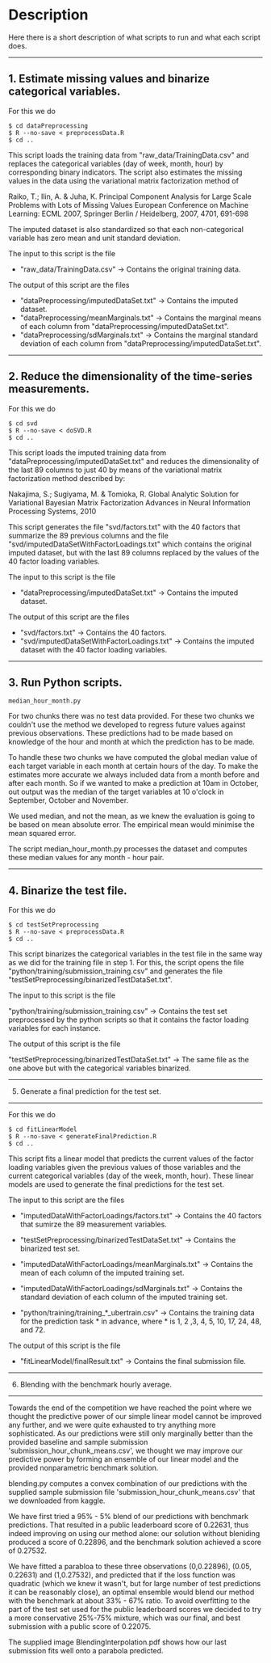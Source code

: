 # Description

Here there is a short description of what scripts to run and what each script does.

-------------------------------------------------------------
## 1. Estimate missing values and binarize categorical variables.

For this we do

    $ cd dataPreprocessing
    $ R --no-save < preprocessData.R
    $ cd ..

This script loads the training data from "raw_data/TrainingData.csv" and replaces
the categorical variables (day of week, month, hour) by corresponding binary indicators.
The script also estimates the missing values in the data using the variational matrix
factorization method of 

Raiko, T.; Ilin, A. & Juha, K. 
Principal Component Analysis for Large Scale Problems with Lots of Missing Values 
European Conference on Machine Learning: ECML 2007, Springer Berlin / Heidelberg, 2007, 4701, 691-698

The imputed dataset is also standardized so that each non-categorical variable
has zero mean and unit standard deviation.

The input to this script is the file 

 * "raw_data/TrainingData.csv"		->	Contains the original training data.

The output of this script are the files

 * "dataPreprocessing/imputedDataSet.txt"	->	Contains the imputed dataset.
 * "dataPreprocessing/meanMarginals.txt"	-> 	Contains the marginal means of each column from "dataPreprocessing/imputedDataSet.txt".
 * "dataPreprocessing/sdMarginals.txt"	-> 	Contains the marginal standard deviation of each column from "dataPreprocessing/imputedDataSet.txt".

-------------------------------------------------------------
## 2. Reduce the dimensionality of the time-series measurements.

For this we do

    $ cd svd
    $ R --no-save < doSVD.R
    $ cd ..

This script loads the imputed training data from "dataPreprocessing/imputedDataSet.txt" and reduces
the dimensionality of the last 89 columns to just 40 by means of the variational matrix factorization
method described by:

Nakajima, S.; Sugiyama, M. & Tomioka, R.
Global Analytic Solution for Variational Bayesian Matrix Factorization
Advances in Neural Information Processing Systems, 2010

This script generates the file "svd/factors.txt" with the 40 factors that summarize the 89 previous
columns and the file "svd/imputedDataSetWithFactorLoadings.txt" which contains the original imputed
dataset, but with the last 89 columns replaced by the values of the 40 factor loading variables.

The input to this script is the file

 * "dataPreprocessing/imputedDataSet.txt"		->	Contains the imputed dataset.

The output of this script are the files

 * "svd/factors.txt"				->	Contains the 40 factors.
 * "svd/imputedDataSetWithFactorLoadings.txt"	->	Contains the imputed dataset with the 40 factor loading variables.

----------------------
## 3. Run Python scripts.

    median_hour_month.py

For two chunks there was no test data provided. For these two chunks we couldn't use the method we developed to regress future values against previous observations. These predictions had to be made based on knowledge of the hour and month at which the prediction has to be made.

To handle these two chunks we have computed the global median value of each target variable in each month at certain hours of the day. To make the estimates more accurate we always included data from a month before and after each month. So if we wanted to make a prediction at 10am in October, out output was the median of the target variables at 10 o'clock in September, October and November.

We used median, and not the mean, as we knew the evaluation is going to be based on mean absolute error. The empirical mean would minimise the mean squared error.

The script median_hour_month.py processes the dataset and computes these median values for any month - hour pair.

--------------------------
## 4. Binarize the test file.

For this we do

    $ cd testSetPreprocessing
    $ R --no-save < preprocessData.R
    $ cd ..

This script binarizes the categorical variables in the test file in the same way as we did for the
training file in step 1. For this, the script opens the file "python/training/submission_training.csv" and
generates the file "testSetPreprocessing/binarizedTestDataSet.txt".

The input to this script is the file

"python/training/submission_training.csv"	->	Contains the test set preprocessed by the python scripts so
							that it contains the factor loading variables for each instance.

The output of this script is the file

"testSetPreprocessing/binarizedTestDataSet.txt"	->	The same file as the one above but with the categorical variables binarized.

------------------------------------------------
5. Generate a final prediction for the test set.
------------------------------------------------

For this we do

    $ cd fitLinearModel
    $ R --no-save < generateFinalPrediction.R
    $ cd ..

This script fits a linear model that predicts the current values of the factor loading variables given
the previous values of those variables and the current categorical variables
(day of the week, month, hour). These linear models are used to generate the
final predictions for the test set.

The input to this script are the files

 * "imputedDataWithFactorLoadings/factors.txt"		-> 	Contains the 40 factors that sumirze the 89 measurement variables.
 * "testSetPreprocessing/binarizedTestDataSet.txt"		->	Contains the binarized test set.
 * "imputedDataWithFactorLoadings/meanMarginals.txt"	->	Contains the mean of each column of the imputed training set.
 * "imputedDataWithFactorLoadings/sdMarginals.txt"		-> 	Contains the standard deviation of each column of the imputed training set.

 * "python/training/training_*_ubertrain.csv"		-> 	Contains the training data for the prediction task * in advance,
 where * is 1, 2 ,3, 4, 5, 10, 17, 24, 48, and 72.

The output of this script is the file

 * "fitLinearModel/finalResult.txt"			-> 	Contains the final submission file.

----------------------------------------------
6. Blending with the benchmark hourly average.
----------------------------------------------

Towards the end of the competition we have reached the point where we thought the predictive power of our simple linear model cannot be improved any further, and we were quite exhausted to try anything more sophisticated. As our predictions were still only marginally better than the provided baseline and sample submission 'submission_hour_chunk_means.csv', we thought we may improve our predictive power by forming an ensemble of our linear model and the provided nonparametric benchmark solution.

blending.py computes a convex combination of our predictions with the supplied sample submission file 'submission_hour_chunk_means.csv' that we downloaded from kaggle.

We have first tried a 95% - 5% blend of our predictions with benchmark predictions. That resulted in a public leaderboard score of 0.22631, thus indeed improving on using our method alone: our solution without bleniding produced a score of 0.22896, and the benchmark solution achieved a score of 0.27532.

We have fitted a parabloa to these three observations (0,0.22896), (0.05, 0.22631) and (1,0.27532), and predicted that if the loss function was quadratic (which we knew it wasn't, but for large number of test predictions it can be reasonably close), an optimal ensemble would blend our method with the benchmark at about 33% - 67% ratio. To avoid overfitting to the part of the test set used for the public leaderboard scores we decided to try a more conservative 25%-75% mixture, which was our final, and best submission with a public score of 0.22075.

The supplied image BlendingInterpolation.pdf shows how our last submission fits well onto a parabola predicted.

